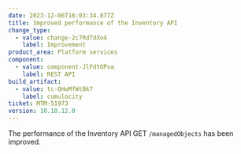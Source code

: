 ```yaml
---
date: 2023-12-06T16:03:34.877Z
title: Improved performance of the Inventory API
change_type:
  - value: change-2c7RdTdXo4
    label: Improvement
product_area: Platform services
component:
  - value: component-JlFdtOPva
    label: REST API
build_artifact:
  - value: tc-QHwMfWtBk7
    label: cumulocity
ticket: MTM-51973
version: 10.18.12.0
---
```

The performance of the Inventory API GET <code>/managedObjects</code> has been improved.
